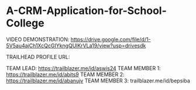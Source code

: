 # A-CRM-Application-for-School-College


VIDEO DEMONSTRATION: https://drive.google.com/file/d/1-5V5au4ajCh1XcQcGIYkngQUlKrVLa19/view?usp=drivesdk


TRAILHEAD PROFILE URL:

TEAM LEAD: https://trailblazer.me/id/aswis24
TEAM MEMBER 1: https://trailblazer.me/id/abits9
TEAM MEMBER 2: https://trailblazer.me/id/abanujv
TEAM MEMBER 3: trailblazer.me/id/bepsiba
